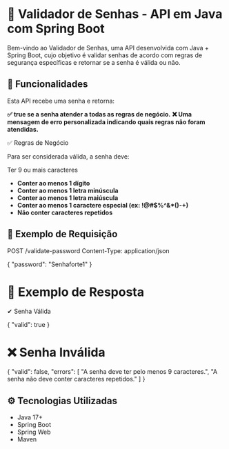 # 🔐 Validador de Senhas - API em Java com Spring Boot

Bem-vindo ao Validador de Senhas, uma API desenvolvida com Java + Spring Boot, cujo objetivo é validar senhas de acordo com regras de segurança específicas e retornar se a senha é válida ou não.

## 📌 Funcionalidades

Esta API recebe uma senha e retorna:

**✅ true se a senha atender a todas as regras de negócio.**
**❌ Uma mensagem de erro personalizada indicando quais regras não foram atendidas.**

✅ Regras de Negócio

Para ser considerada válida, a senha deve:

Ter 9 ou mais caracteres

- **Conter ao menos 1 dígito**
- **Conter ao menos 1 letra minúscula**
- **Conter ao menos 1 letra maiúscula**
- **Conter ao menos 1 caractere especial (ex: !@#$%^&*()-+)**
- **Não conter caracteres repetidos**

## 🔄 Exemplo de Requisição

POST /validate-password
Content-Type: application/json

{
  "password": "Senhaforte1"
}

# 🔄 Exemplo de Resposta
✔ Senha Válida

{
  "valid": true
}

# ❌ Senha Inválida

{
  "valid": false,
  "errors": [
    "A senha deve ter pelo menos 9 caracteres.",
    "A senha não deve conter caracteres repetidos."
  ]
}

## ⚙️ Tecnologias Utilizadas
- Java 17+
- Spring Boot
- Spring Web
- Maven
